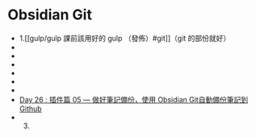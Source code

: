 # Obsidian Git


- 1.[[gulp/gulp 課前該用好的 gulp （發佈）#git]]（git 的部份就好）
- 
- 
- 
- 
- 
- 
- [Day 26 : 插件篇 05 — 做好筆記備份，使用 Obsidian Git自動備份筆記到 Github](https://ithelp.ithome.com.tw/articles/10280373)
- 3.